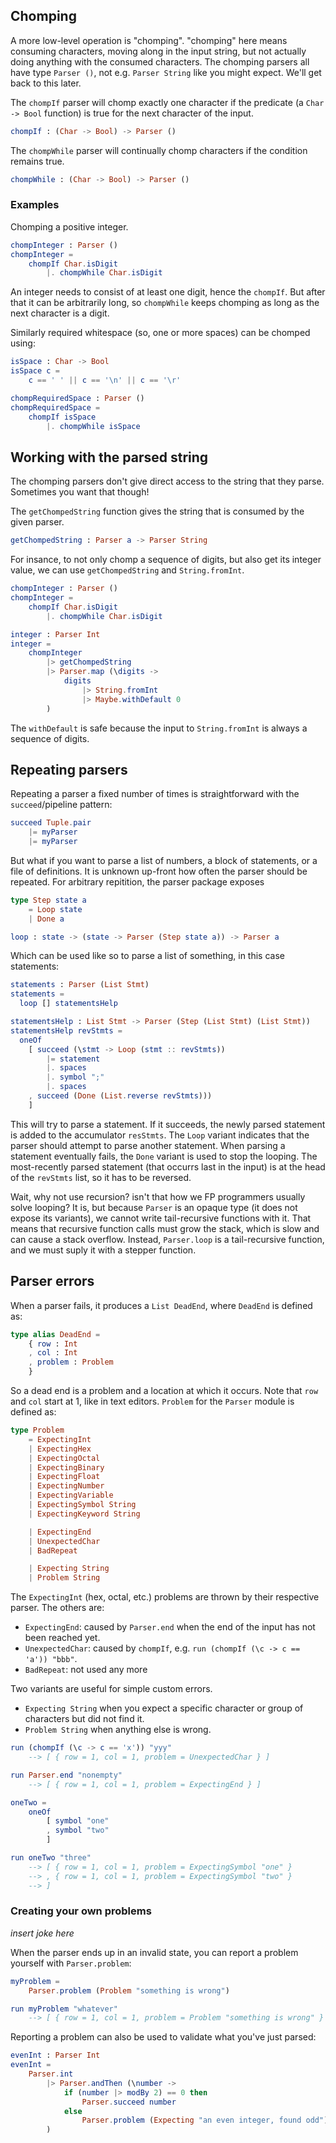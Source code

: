 ## Chomping

A more low-level operation is "chomping". "chomping" here means consuming characters, moving along in the input string, but not actually doing anything with the consumed characters. The chomping parsers all have type `Parser ()`, not e.g. `Parser String` like you might expect. We'll get back to this later.

The `chompIf` parser will chomp exactly one character if the predicate (a `Char -> Bool` function) is true for the next character of the input.

```elm
chompIf : (Char -> Bool) -> Parser () 
```

The `chompWhile` parser will continually chomp characters if the condition remains true.

```elm
chompWhile : (Char -> Bool) -> Parser () 
```

### Examples

Chomping a positive integer. 

```elm
chompInteger : Parser ()
chompInteger =
    chompIf Char.isDigit
        |. chompWhile Char.isDigit
```

An integer needs to consist of at least one digit, hence the `chompIf`. But after that it can be arbitrarily long, so `chompWhile` keeps chomping as long as the next character is a digit.

Similarly required whitespace (so, one or more spaces) can be chomped using:
```elm
isSpace : Char -> Bool
isSpace c = 
    c == ' ' || c == '\n' || c == '\r'

chompRequiredSpace : Parser ()
chompRequiredSpace =
    chompIf isSpace
        |. chompWhile isSpace 
```

## Working with the parsed string

The chomping parsers don't give direct access to the string that they parse. Sometimes you want that though!

The `getChompedString` function gives the string that is consumed by the given parser.

```elm
getChompedString : Parser a -> Parser String
```

For insance, to not only chomp a sequence of digits, but also get its integer value, we can use `getChompedString` and `String.fromInt`.

```elm
chompInteger : Parser ()
chompInteger =
    chompIf Char.isDigit
        |. chompWhile Char.isDigit

integer : Parser Int
integer =
    chompInteger
        |> getChompedString 
        |> Parser.map (\digits ->
            digits 
                |> String.fromInt
                |> Maybe.withDefault 0
        )
```

The `withDefault` is safe because the input to `String.fromInt` is always a sequence of digits.

## Repeating parsers

Repeating a parser a fixed number of times is straightforward with the `succeed`/pipeline pattern: 

```elm
succeed Tuple.pair
    |= myParser
    |= myParser
```

But what if you want to parse a list of numbers, a block of statements, or a file of definitions. It is unknown up-front how often the parser should be repeated. For arbitrary repitition, the parser package exposes

```elm
type Step state a 
    = Loop state
    | Done a

loop : state -> (state -> Parser (Step state a)) -> Parser a
```

Which can be used like so to parse a list of something, in this case statements:

```elm
statements : Parser (List Stmt)
statements =
  loop [] statementsHelp

statementsHelp : List Stmt -> Parser (Step (List Stmt) (List Stmt))
statementsHelp revStmts =
  oneOf
    [ succeed (\stmt -> Loop (stmt :: revStmts))
        |= statement
        |. spaces
        |. symbol ";"
        |. spaces
    , succeed (Done (List.reverse revStmts)))
    ]
```

This will try to parse a statement. If it succeeds, the newly parsed statement is added to the accumulator `resStmts`. The `Loop` variant indicates that the parser should attempt to parse another statement. When parsing a statement eventually fails, the `Done` variant is used to stop the looping. The most-recently parsed statement (that occurrs last in the input) is at the head of the `revStmts` list, so it has to be reversed. 

Wait, why not use recursion? isn't that how we FP programmers usually solve looping? It is, but because `Parser` is an opaque type (it does not expose its variants), we cannot write tail-recursive functions with it. That means that recursive function calls must grow the stack, which is slow and can cause a stack overflow. Instead, `Parser.loop` is a tail-recursive function, and we must suply it with a stepper function. 

## Parser errors

When a parser fails, it produces a `List DeadEnd`, where `DeadEnd` is defined as:

```elm
type alias DeadEnd =
    { row : Int
    , col : Int
    , problem : Problem
    }
```

So a dead end is a problem and a location at which it occurs. Note that `row` and `col` start at 1, like in text editors. `Problem` for the `Parser` module is defined as: 

```elm
type Problem
    = ExpectingInt
    | ExpectingHex
    | ExpectingOctal
    | ExpectingBinary
    | ExpectingFloat
    | ExpectingNumber
    | ExpectingVariable
    | ExpectingSymbol String
    | ExpectingKeyword String

    | ExpectingEnd
    | UnexpectedChar
    | BadRepeat

    | Expecting String
    | Problem String
```

The `ExpectingInt` (hex, octal, etc.) problems are thrown by their respective parser. The others are: 

* `ExpectingEnd`: caused by `Parser.end` when the end of the input has not been reached yet.
* `UnexpectedChar`: caused by `chompIf`, e.g. `run (chompIf (\c -> c == 'a')) "bbb"`.
* `BadRepeat`: not used any more

Two variants are useful for simple custom errors.

* `Expecting String` when you expect a specific character or group of characters but did not find it.
* `Problem String` when anything else is wrong. 

```elm
run (chompIf (\c -> c == 'x')) "yyy"
    --> [ { row = 1, col = 1, problem = UnexpectedChar } ]

run Parser.end "nonempty"
    --> [ { row = 1, col = 1, problem = ExpectingEnd } ]

oneTwo = 
    oneOf
        [ symbol "one"
        , symbol "two"
        ]

run oneTwo "three"
    --> [ { row = 1, col = 1, problem = ExpectingSymbol "one" }
    --> , { row = 1, col = 1, problem = ExpectingSymbol "two" }
    --> ]
```

### Creating your own problems

*insert joke here*

When the parser ends up in an invalid state, you can report a problem yourself with `Parser.problem`:

```elm
myProblem =
    Parser.problem (Problem "something is wrong")

run myProblem "whatever"
    --> [ { row = 1, col = 1, problem = Problem "something is wrong" } ]
```

Reporting a problem can also be used to validate what you've just parsed:

```elm
evenInt : Parser Int
evenInt =
    Parser.int
        |> Parser.andThen (\number ->
            if (number |> modBy 2) == 0 then
                Parser.succeed number
            else
                Parser.problem (Expecting "an even integer, found odd")
        )
```
